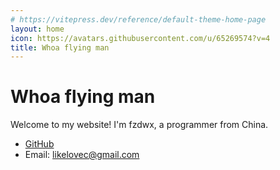 ```yaml
---
# https://vitepress.dev/reference/default-theme-home-page
layout: home
icon: https://avatars.githubusercontent.com/u/65269574?v=4
title: Whoa flying man
---
```


# Whoa flying man

Welcome to my website! I'm fzdwx, a programmer from China.

- [GitHub](https://github.com/fzdwx)
- Email: likelovec@gmail.com
